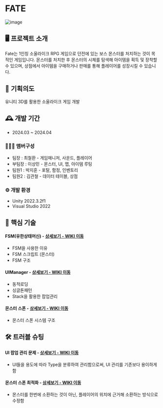 # FATE 
![image](https://github.com/user-attachments/assets/1f29b387-c7f1-46af-8f22-7d1d85fc7ce7)




## 🖥️ 프로젝트 소개
Fate는 1인칭 소울라이크 RPG 게임으로 던전에 있는 보스 몬스터를 처치하는 것이 목적인 게임입니다.
몬스터를 처치한 후 몬스터의 시체를 탐색해 아이템을 획득 및 장착할 수 있으며, 상점에서 아이템을 구매하거나
판매를 통해 플레이어를 성장시킬 수 있습니다.
<br>

## 📜 기획의도
유니티 3D를 활용한 소울라이크 게임 개발

## 🕰️ 개발 기간
* 2024.03 ~ 2024.04

### 🧑‍🤝‍🧑 맴버구성
 - 팀장  : 최철환 - 게임매니저, 사운드, 플레이어
 - 부팀장 : 이상민 - 몬스터, UI, 맵, 아이템 루팅
 - 팀원1 : 박지훈 - 포탈, 함정, 인벤토리
 - 팀원2 : 김관철 - 데이터 테이블, 상점

### ⚙️ 개발 환경
- Unity 2022.3.2f1
- Visual Studio 2022

## 📌 핵심 기술
#### FSM(유한상태머신) - <a href="https://github.com/oeto2/Project_D/wiki/FSM-(%EC%9C%A0%ED%95%9C%EC%83%81%ED%83%9C%EB%A8%B8%EC%8B%A0)" >상세보기 - WIKI 이동</a>
- FSM을 사용한 이유
- FSM 스크립트 (몬스터)
- FSM 구조

#### UIManager - <a href="https://github.com/oeto2/Project_D/wiki/UIManager" >상세보기 - WIKI 이동</a>
- 동적로딩
- 싱글톤패턴
- Stack을 활용한 팝업관리

#### 몬스터 스폰 - <a href="https://github.com/oeto2/Project_D/wiki/%EB%AA%AC%EC%8A%A4%ED%84%B0-%EC%8A%A4%ED%8F%B0">상세보기 - WIKI 이동</a>

- 몬스터 스폰 시스템 구조


## 🛠️ 트러블 슈팅

#### UI 팝업 관리 문제 - <a href="https://github.com/oeto2/Project_D/wiki/%ED%8A%B8%EB%9F%AC%EB%B8%94-%EC%8A%88%ED%8C%85#ui-%ED%8C%9D%EC%97%85-%EA%B4%80%EB%A6%AC-%EB%AC%B8%EC%A0%9C">상세보기 - WIKI 이동</a>
- UI들을 용도에 따라 Type을 분류하여 관리함으로써, UI 관리를 기존보다 용이하게함

#### 몬스터 스폰 최적화 - <a href="https://github.com/oeto2/Project_D/wiki/%ED%8A%B8%EB%9F%AC%EB%B8%94-%EC%8A%88%ED%8C%85#%ED%94%8C%EB%A0%88%EC%9D%B4%EC%96%B4%EC%9D%98-%EC%9C%84%EC%B9%98%EC%97%90-%EB%94%B0%EB%A5%B8-%EB%AA%AC%EC%8A%A4%ED%84%B0-%EC%8A%A4%ED%8F%B0-%EC%8B%9C%EC%8A%A4%ED%85%9C">상세보기 - WIKI 이동</a>
- 몬스터를 한번에 소환하는 것이 아닌, 플레이어의 위치에 근거해 소환하는 방식으로 수정함

